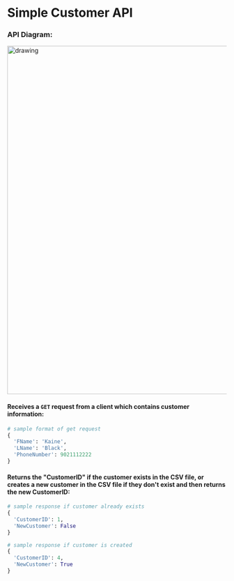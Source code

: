 # Simple Customer API
### API Diagram:
<img src="https://user-images.githubusercontent.com/72955075/150661469-3635394b-d37b-490b-a67c-ee103092b63b.png" alt="drawing" width="800"/>



#### Receives a `GET` request from a client which contains customer information:
```python
# sample format of get request
{
  'FName': 'Kaine', 
  'LName': 'Black',
  'PhoneNumber': 9021112222
}
```

#### Returns the "CustomerID" if the customer exists in the CSV file, or creates a new customer in the CSV file if they don't exist and then returns the new CustomerID:
```python
# sample response if customer already exists
{
  'CustomerID': 1,
  'NewCustomer': False
}

# sample response if customer is created
{
  'CustomerID': 4,
  'NewCustomer': True
}
```

